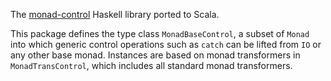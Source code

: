 The [monad-control](https://hackage.haskell.org/package/monad-control) Haskell library ported to Scala.

This package defines the type class `MonadBaseControl`, a subset of `Monad` into which generic control operations such as `catch` can be lifted from `IO` or any other base monad. Instances are based on monad transformers in `MonadTransControl`, which includes all standard monad transformers.
